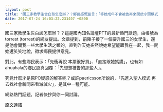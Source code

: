 ```yaml
---
layout: post
title: "國三家教學生告白該怎麼辦？？鄉民感慨留言：「等她成年不會被告再來開啟小頭模式」。"
date: 2017-07-24 16:03:22.231407 +0800
---
```


國三家教學生告白該怎麼辦？？這是國內知名論壇PTT的最新熱門話題，由帳號為torrest (torrest)的網友提出。文章提到，前陣子接了一個要升國三的女學生，還是他會問我一些大學生活之類的，直到昨天她突然說她希望能跟我在一起，我一開始還笑笑地說，徵求鄉民提供意見。

對此，有些鄉民表示：「先衝再說 本票很好買」、「直接跟她媽講」，也有如ahuahala的鄉民認真回覆：「先想想被告的那些人」。

究竟什麼才是原PO疑惑的解答呢？或許paericsson所說的，「先進入聖人模式 再去找社會新聞來看滅滅火」，是其中一種可能。

網路熱門話題，記者快抄與你一同討論。

<a href = "https://www.ptt.cc/bbs/Gossiping/M.1500880988.A.D59.html">原文連結</a>

